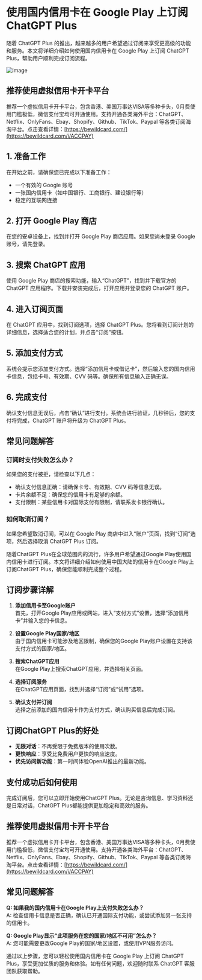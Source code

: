 # 使用国内信用卡在 Google Play 上订阅 ChatGPT Plus

随着 ChatGPT Plus 的推出，越来越多的用户希望通过订阅来享受更高级的功能和服务。本文将详细介绍如何使用国内信用卡在 Google Play 上订阅 ChatGPT Plus，帮助用户顺利完成订阅流程。

![image](https://github.com/mariopalomo329/ChatGPT/assets/169753159/8effd847-c09d-4623-84b6-cbca2324375e)

## 推荐使用虚拟信用卡开卡平台

推荐一个虚拟信用卡开卡平台，包含香港、美国万事达VISA等多种卡头，0月费使用门槛极低，微信支付宝均可开通使用。支持开通各类海外平台：ChatGPT、Netflix、OnlyFans、Ebay、Shopify、Github、TikTok、Paypal 等各类订阅海淘平台。点击查看详情：[https://bewildcard.com/](https://bewildcard.com/i/ACCPAY)


## 1. 准备工作

在开始之前，请确保您已完成以下准备工作：
- 一个有效的 Google 账号
- 一张国内信用卡（如中国银行、工商银行、建设银行等）
- 稳定的互联网连接


## 2. 打开 Google Play 商店

在您的安卓设备上，找到并打开 Google Play 商店应用。如果您尚未登录 Google 账号，请先登录。

## 3. 搜索 ChatGPT 应用

使用 Google Play 商店的搜索功能，输入“ChatGPT”，找到并下载官方的 ChatGPT 应用程序。下载并安装完成后，打开应用并登录您的 ChatGPT 账户。

## 4. 进入订阅页面

在 ChatGPT 应用中，找到订阅选项，选择 ChatGPT Plus。您将看到订阅计划的详细信息，选择适合您的计划，并点击“订阅”按钮。

## 5. 添加支付方式

系统会提示您添加支付方式。选择“添加信用卡或借记卡”，然后输入您的国内信用卡信息，包括卡号、有效期、CVV 码等。确保所有信息输入正确无误。

## 6. 完成支付

确认支付信息无误后，点击“确认”进行支付。系统会进行验证，几秒钟后，您的支付将完成，ChatGPT 账户将升级为 ChatGPT Plus。

## 常见问题解答

### 订阅时支付失败怎么办？

如果您的支付被拒，请检查以下几点：
- 确认支付信息正确：请确保卡号、有效期、CVV 码等信息无误。
- 卡片余额不足：确保您的信用卡有足够的余额。
- 支付限制：某些信用卡对国际支付有限制，请联系发卡银行确认。

### 如何取消订阅？

如果您希望取消订阅，可以在 Google Play 商店中进入“账户”页面，找到“订阅”选项，然后选择取消 ChatGPT Plus 订阅。




随着ChatGPT Plus在全球范围内的流行，许多用户希望通过Google Play使用国内信用卡进行订阅。本文将详细介绍如何使用中国大陆的信用卡在Google Play上订阅ChatGPT Plus，确保您能顺利完成整个过程。

## **订阅步骤详解**

1. **添加信用卡至Google账户**  
   首先，打开Google Play应用或网站，进入“支付方式”设置，选择“添加信用卡”并输入您的卡信息。

2. **设置Google Play国家/地区**  
   由于国内信用卡可能涉及地区限制，确保您的Google Play账户设置在支持该支付方式的国家/地区。

3. **搜索ChatGPT应用**  
   在Google Play上搜索ChatGPT应用，并选择相关页面。

4. **选择订阅服务**  
   在ChatGPT应用页面，找到并选择“订阅”或“试用”选项。

5. **确认支付并订阅**  
   选择之前添加的国内信用卡作为支付方式，确认购买信息后完成订阅。

## **订阅ChatGPT Plus的好处**

- **无限对话**：不再受限于免费版本的使用次数。
- **更快响应**：享受比免费用户更快的响应速度。
- **优先访问新功能**：第一时间体验OpenAI推出的最新功能。

## **支付成功后如何使用**

完成订阅后，您可以立即开始使用ChatGPT Plus。无论是咨询信息、学习资料还是日常对话，ChatGPT Plus都能提供更加稳定和高效的服务。

## 推荐使用虚拟信用卡开卡平台

推荐一个虚拟信用卡开卡平台，包含香港、美国万事达VISA等多种卡头，0月费使用门槛极低，微信支付宝均可开通使用。支持开通各类海外平台：ChatGPT、Netflix、OnlyFans、Ebay、Shopify、Github、TikTok、Paypal 等各类订阅海淘平台。点击查看详情：[https://bewildcard.com/](https://bewildcard.com/i/ACCPAY)

## **常见问题解答**

**Q: 如果我的国内信用卡在Google Play上支付失败怎么办？**  
A: 检查信用卡信息是否正确，确认已开通国际支付功能，或尝试添加另一张支持的信用卡。

**Q: Google Play显示“此项服务在您的国家/地区不可用”怎么办？**  
A: 您可能需要更改Google Play的国家/地区设置，或使用VPN服务访问。


通过以上步骤，您可以轻松使用国内信用卡在 Google Play 上订阅 ChatGPT Plus，享受更加优质的服务和体验。如有任何问题，欢迎随时联系 ChatGPT 客服团队获取帮助。




